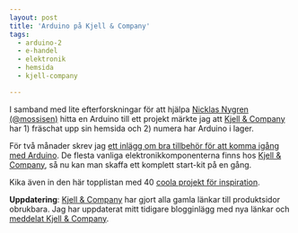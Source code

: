 ```yaml
---
layout: post
title: 'Arduino på Kjell & Company'
tags:
  - arduino-2
  - e-handel
  - elektronik
  - hemsida
  - kjell-company

---
```


I samband med lite efterforskningar för att hjälpa <a target="_blank" href="http://twitter.com/mossisen">Nicklas Nygren (@mossisen)</a> hitta en Arduino till ett projekt märkte jag att <a target="_blank" href="http://kjell.com">Kjell & Company</a> har 1) fräschat upp sin hemsida och 2) numera har Arduino i lager.



För två månader skrev jag <a href="https://niklaslindblad.se/2011/10/min-forsta-arduino-uppdatering">ett inlägg om bra tillbehör för att komma igång med Arduino</a>. De flesta vanliga elektronikkomponenterna finns hos <a target="_blank" href="http://kjell.com">Kjell & Company</a>, så nu kan man skaffa ett komplett start-kit på en gång.

Kika även in den här topplistan med 40 <a href="http://hacknmod.com/hack/top-40-arduino-projects-of-the-web/" target="_blank">coola projekt för inspiration</a>.

<b>Uppdatering</b>: <a target="_blank" href="http://kjell.com">Kjell & Company</a> har gjort alla gamla länkar till produktsidor obrukbara. Jag har uppdaterat mitt tidigare blogginlägg med nya länkar och <a href="https://twitter.com/#!/nlindblad/status/149178043989114880" target="_blank">meddelat Kjell & Company</a>.
